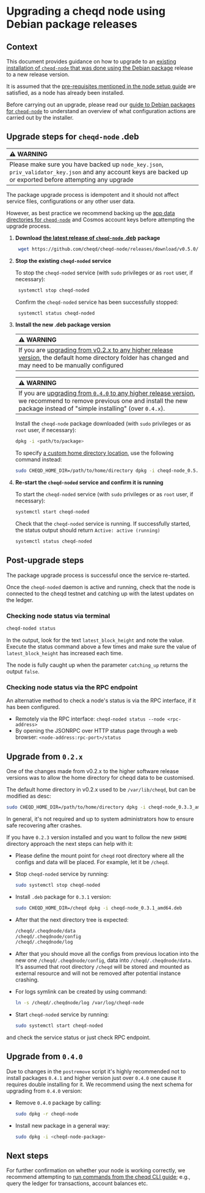 # Upgrading a cheqd node using Debian package releases

## Context

This document provides guidance on how to upgrade to an [existing installation of `cheqd-node` that was done using the Debian package](deb-package-install.md) release to a new release version.

It is assumed that the [pre-requisites mentioned in the node setup guide](../README.md) are satisfied, as a node has already been installed.

Before carrying out an upgrade, please read our [guide to Debian packages for `cheqd-node`](README.md) to understand an overview of what configuration actions are carried out by the installer.

## Upgrade steps for `cheqd-node` .deb

| :warning: WARNING |
| :--- |
| Please make sure you have backed up `node_key.json`, `priv_validator_key.json` and any account keys are backed up or exported before attempting any upgrade |

The package upgrade process is idempotent and it should not affect service files, configurations or any other user data.

However, as best practice we recommend backing up the [app data directories for `cheqd-node`](README.md) and Cosmos account keys before attempting the upgrade process.

1. **Download** [**the latest release of `cheqd-node` .deb**](https://github.com/cheqd/cheqd-node/releases/latest) **package**

   ```bash
    wget https://github.com/cheqd/cheqd-node/releases/download/v0.5.0/cheqd-node_0.5.0_amd64.deb
   ```

2. **Stop the existing `cheqd-noded` service**

   To stop the `cheqd-noded` service (with `sudo` privileges or as `root` user, if necessary):

   ```bash
    systemctl stop cheqd-noded
   ```

   Confirm the `cheqd-noded` service has been successfully stopped:

   ```bash
    systemctl status cheqd-noded
   ```

3. **Install the new .deb package version**

   | :warning: WARNING |
   | :--- |
   | If you are [upgrading from v0.2.x to any higher release version](#upgrade-from-02x), the default home directory folder has changed and may need to be manually configured |

   | :warning: WARNING |
   | :--- |
   | If you are [upgrading from `0.4.0` to any higher release version](#upgrade-from-040), we recommend to remove previous one and install the new package instead of "simple installing" (over `0.4.x`). |

   Install the `cheqd-node` package downloaded (with `sudo` privileges or as `root` user, if necessary):

   ```bash
   dpkg -i <path/to/package>
   ```

   To specify [a custom home directory location](deb-package-install.md), use the following command instead:

   ```bash
   sudo CHEQD_HOME_DIR=/path/to/home/directory dpkg -i cheqd-node_0.5.0_amd64.deb
   ```

4. **Re-start the `cheqd-noded` service and confirm it is running**

   To start the `cheqd-noded` service (with `sudo` privileges or as `root` user, if necessary):

   ```bash
   systemctl start cheqd-noded
   ```

   Check that the `cheqd-noded` service is running. If successfully started, the status output should return `Active: active (running)`

   ```bash
   systemctl status cheqd-noded
   ```

## Post-upgrade steps

The package upgrade process is successful once the service re-started.

Once the `cheqd-noded` daemon is active and running, check that the node is connected to the cheqd testnet and catching up with the latest updates on the ledger.

### Checking node status via terminal

```bash
cheqd-noded status
```

In the output, look for the text `latest_block_height` and note the value. Execute the status command above a few times and make sure the value of `latest_block_height` has increased each time.

The node is fully caught up when the parameter `catching_up` returns the output `false`.

### Checking node status via the RPC endpoint

An alternative method to check a node's status is via the RPC interface, if it has been configured.

* Remotely via the RPC interface: `cheqd-noded status --node <rpc-address>`
* By opening the JSONRPC over HTTP status page through a web browser: `<node-address:rpc-port>/status`

## Upgrade from `0.2.x`

One of the changes made from v0.2.x to the higher software release versions was to allow the home directory for cheqd data to be customised.

The default home directory in v0.2.x used to be `/var/lib/cheqd`, but can be modified as desc:

```bash
sudo CHEQD_HOME_DIR=/path/to/home/directory dpkg -i cheqd-node_0.3.3_amd64.deb
```

In general, it's not required and up to system administrators how to ensure safe recovering after crashes.

If you have `0.2.3` version installed and you want to follow the new `$HOME` directory approach the next steps can help with it:

* Please define the mount point for `cheqd` root directory where all the configs and data will be placed. For example, let it be `/cheqd`.
* Stop `cheqd-noded` service by running:

   ```bash
   sudo systemctl stop cheqd-noded
   ```

* Install `.deb` package for `0.3.1` version:

   ```bash
   sudo CHEQD_HOME_DIR=/cheqd dpkg -i cheqd-node_0.3.1_amd64.deb
   ```

* After that the next directory tree is expected:

   ```bash
   /cheqd/.cheqdnode/data
   /cheqd/.cheqdnode/config
   /cheqd/.cheqdnode/log
   ```

* After that you should move all the configs from previous location into the new one `/cheqd/.cheqdnode/config`, data into `/cheqd/.cheqdnode/data`. It's assumed that root directory `/cheqd` will be stored and mounted as external resource and will not be removed after potential instance crashing.
* For logs symlink can be created by using command:

   ```bash
   ln -s /cheqd/.cheqdnode/log /var/log/cheqd-node
   ```

* Start `cheqd-noded` service by running:

   ```bash
   sudo systemctl start cheqd-noded
   ```

and check the service status or just check RPC endpoint.

## Upgrade from `0.4.0`

Due to changes in the `postremove` script it's highly recommended not to install packages `0.4.1` and higher version just over `0.4.0` one cause it requires double installing for it.
We recommend using the next schema for upgrading from `0.4.0` version:

* Remove `0.4.0` package by calling:

    ```bash
    sudo dpkg -r cheqd-node
    ```

* Install new package in a general way:

    ```bash
    sudo dpkg -i <cheqd-node-package>
    ```

## Next steps

For further confirmation on whether your node is working correctly, we recommend attempting to [run commands from the cheqd CLI guide](../../cheqd-cli/README.md); e.g., query the ledger for transactions, account balances etc.
